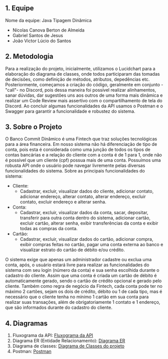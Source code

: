 ## 1. Equipe

Nome da equipe: Java Tipagem Dinâmica
- Nícolas Canova Berton de Almeida
- Gabriel Santos de Jesus
- João Victor Lúcio do Santos

## 2. Metodologia
Para a realização do projeto, inicialmente, utilizamos o Lucidchart para a elaboração do diagrama de classes, onde todos participaram das tomadas de decisões, como definição de métodos, atributos, depedências etc. Posteriormente, começamos a criação do código, geralmente em conjunto -"call"- no Discord, pois dessa maneira foi possível realizar alinhamentos, sanar dúvidas, dar sugestões uns aos outros de uma forma mais dinâmica e realizar um Code Review mais assertivo com o compartilhamento de tela do Discord. Ao concluir algumas funcionalidades da API usamos o Postman e o Swagger para garantir a funcionalidade e robustez do sistema.

## 3. Sobre o Projeto
O Banco Commit Dinâmico é uma Fintech que traz soluções tecnológicas para a área financeira. Em nosso sistema não há diferenciação de tipo de conta, pois esta é considerada como uma junção de todos os tipos de contas bancárias e a relação do cliente com a conta é de 1 para 1, onde não é possível que um cliente (cpf) possua mais de uma conta. Possuímos uma robusta API onde o usuário pode navegar livremente pelas diversas funcionalidades do sistema. Sobre as principais funcionalidades do sistema:
* Cliente:
	* Cadastrar, excluir, visualizar dados do cliente, adicionar contato, adicionar endereço, alterar contato, alterar endereço, excluir contato, excluir endereço e alterar senha.
* Conta:
	* Cadastrar, excluir, visualizar dados da conta, sacar, depositar, transferir para outra conta dentro do sistema, adicionar cartão, excluir cartão, alterar senha, exibir transferências da conta e exibir todas as compras da conta.
* Cartão:
	* Cadastrar, excluir, visualizar dados do cartão, adicionar compra, exibir compras feitas no cartão, pagar uma conta externa ao banco e visualizar estrato do cartão de débito e/ou crédito.

O sistema exige que apenas um administrador cadastre ou exclua uma conta, após, o usuário estará livre para realizar as funcionalidades do sistema com seu login (número da conta) e sua senha escolhida durante o cadastro do cliente. Assim que uma conta é criada um cartão de débito é automaticamente gerado, sendo o cartão de crédito opcional e gerado pelo cliente. Também como regra de negócio da Fintech, cada conta pode ter no máximo 2 cartões, sejam os dois de crédito, débito ou 1 de cada tipo, mas é necessário que o cliente tenha no mínimo 1 cartão em sua conta para realizar suas transações, além de obrigatoriamente 1 contato e 1 endereço, que são informados durante do cadastro do cliente.

## 4. Diagramas

1. Fluxograma da API: [Fluxograma da API](https://lucid.app/lucidchart/a82dee08-c4c8-4a4a-9d18-d4f6937c4830/edit?viewport_loc=-237%2C613%2C4364%2C2243%2C0_0&invitationId=inv_eaf31799-6a65-4c16-b4b6-7b361476e8a3)
2. Diagrama ER (Entidade Relacionamento): [Diagrama ER](https://lucid.app/lucidchart/3b89c914-2b90-4162-8adf-1196b90de0ee/edit?viewport_loc=-157%2C-95%2C2397%2C1232%2CZvKdXZheBP8n&invitationId=inv_ab1a5a66-b987-4e9b-a49a-1135ae3dcb16)
3. Diagrama de classes: [Diagrama de Classes do projeto](https://lucid.app/lucidchart/17d33946-0d38-4544-8578-e02af91a9943/edit?viewport_loc=-529%2C-147%2C2665%2C1369%2CHWEp-vi-RSFO&invitationId=inv_0c6d8cd4-f4ac-44ed-8890-a31e96c56b54)
4. Postman: [Postman](https://www.postman.com/crimson-shuttle-418480/workspace/java-tipagem-dinamica)
